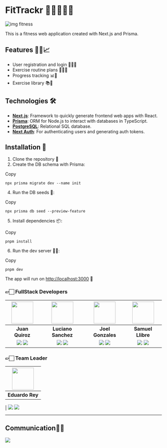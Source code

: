 # FitTrackr 💪🏋️‍♀️🏋️‍♂️

![img fitness](https://lh3.googleusercontent.com/u/0/drive-viewer/AFGJ81oV218iHBp07VqgmCwyjB6mVUXeWlH9itU63fspKlr-Lf21I6DBO9AHrsLUgTU23lNMopN1B0aZgYD74H3KFUgC8TcU=w1360-h663)

This is a fitness web application created with Next.js and Prisma.

## Features 🏃‍♀️📈

- User registration and login 🙋‍♀️🔐
- Exercise routine plans 📅🏋️‍♀️
- Progress tracking 📊👀
- Exercise library 📚💪

## Technologies 🛠️

- **[Next.js](https://nextjs.org/)**: Framework to quickly generate frontend web apps with React.
- **[Prisma](https://www.prisma.io/)**: ORM for Node.js to interact with databases in TypeScript.
- **[PostgreSQL](https://www.postgresql.org/)**: Relational SQL database.
- **[Next Auth](https://next-auth.js.org/)**: For authenticating users and generating auth tokens.

## Installation 🚀

1. Clone the repository 📂
2. Create the DB schema with Prisma:

Copy

```
npx prisma migrate dev --name init
```

4. Run the DB seeds 🌱:

Copy

```
npx prisma db seed --preview-feature
```

5. Install dependencies 📦:

Copy

```
pnpm install
```

6. Run the dev server 🏃‍♀️:

Copy

```
pnpm dev
```

The app will run on [http://localhost:3000](http://localhost:3000/) 🚀

### 👉🏻 FullStack Developers

|                                                                                                                             <img src="https://avatars.githubusercontent.com/u/54697159?v=4" width=70>                                                                                                                              |                                                                                                                                     <img src="https://avatars.githubusercontent.com/u/87460125?v=4" width=70>                                                                                                                                      |                                                                                                                                            <img src="https://avatars.githubusercontent.com/u/92900908?v=4" width=70>                                                                                                                                             |                                                                                                                            <img src="https://avatars.githubusercontent.com/u/14036522?v=4" width=70>                                                                                                                             |
| :--------------------------------------------------------------------------------------------------------------------------------------------------------------------------------------------------------------------------------------------------------------------------------------------------------------------------------: | :------------------------------------------------------------------------------------------------------------------------------------------------------------------------------------------------------------------------------------------------------------------------------------------------------------------------------------------------: | :--------------------------------------------------------------------------------------------------------------------------------------------------------------------------------------------------------------------------------------------------------------------------------------------------------------------------------------------------------------: | :------------------------------------------------------------------------------------------------------------------------------------------------------------------------------------------------------------------------------------------------------------------------------------------------------------------------------: |
|                                                                                                                                                          **Juan Quiroz**                                                                                                                                                           |                                                                                                                                                                **Luciano Sanchez**                                                                                                                                                                 |                                                                                                                                                                        **Joel Gonzales**                                                                                                                                                                         |                                                                                                                                                        **Samuel Llibre**                                                                                                                                                         |
| <a href="https://github.com/JuanQuiro"><img src="https://img.shields.io/badge/github-%23121011.svg?&style=for-the-badge&logo=github&logoColor=white"/></a> <a href="https://www.linkedin.com/in/dreyz/"><img src="https://img.shields.io/badge/linkedin%20-%230077B5.svg?&style=for-the-badge&logo=linkedin&logoColor=white"/></a> | <a href="https://github.com/lucianojsanchez"><img src="https://img.shields.io/badge/github-%23121011.svg?&style=for-the-badge&logo=github&logoColor=white"/></a> <a href="https://www.linkedin.com/in/lucianojsanchez/"><img src="https://img.shields.io/badge/linkedin%20-%230077B5.svg?&style=for-the-badge&logo=linkedin&logoColor=white"/></a> | <a href="https://github.com/Joe1797"><img src="https://img.shields.io/badge/github-%23121011.svg?&style=for-the-badge&logo=github&logoColor=white"/></a> <a href="https://www.linkedin.com/in/joel-fabrizio-gonzales-diaz-6ab9ba123/"><img src="https://img.shields.io/badge/linkedin%20-%230077B5.svg?&style=for-the-badge&logo=linkedin&logoColor=white"/></a> | <a href="https://github.com/Zyruks"><img src="https://img.shields.io/badge/github-%23121011.svg?&style=for-the-badge&logo=github&logoColor=white"/></a> <a href="https://www.linkedin.com/in/zyruks/"><img src="https://img.shields.io/badge/linkedin%20-%230077B5.svg?&style=for-the-badge&logo=linkedin&logoColor=white"/></a> |

### 👉🏻 Team Leader

| <img src="https://avatars.githubusercontent.com/u/116537445?v=4" width=70> |
| :------------------------------------------------------------------------: |
|                              **Eduardo Rey**                               |

| <a href="https://github.com/Reykripto"><img src="https://img.shields.io/badge/github-%23121011.svg?&style=for-the-badge&logo=github&logoColor=white"/></a> <a href="https://www.linkedin.com/in/eduardo-r-814908256/"><img src="https://img.shields.io/badge/linkedin%20-%230077B5.svg?&style=for-the-badge&logo=linkedin&logoColor=white"/></a>

<hr/>

## Communication🙋‍♀️

[![](https://img.shields.io/badge/Discord-5865F2?style=for-the-badge&logo=Discord&logoColor=fff)](https://discord.gg/bMuAZZzH)
